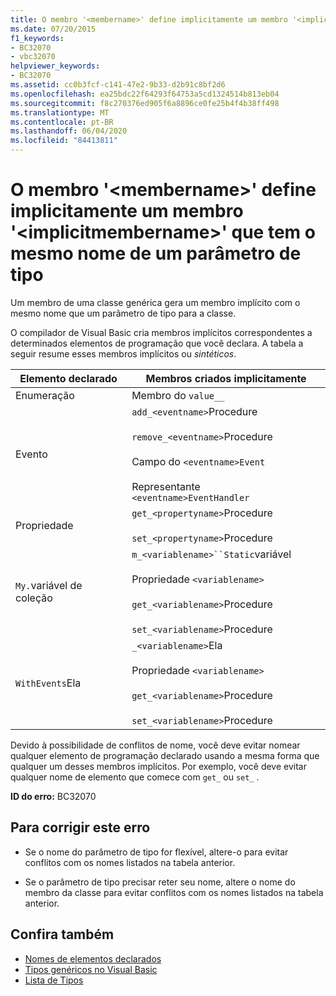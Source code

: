 ```yaml
---
title: O membro '<membername>' define implicitamente um membro '<implicitmembername>' que tem o mesmo nome de um parâmetro de tipo
ms.date: 07/20/2015
f1_keywords:
- BC32070
- vbc32070
helpviewer_keywords:
- BC32070
ms.assetid: cc0b3fcf-c141-47e2-9b33-d2b91c8bf2d6
ms.openlocfilehash: ea25bdc22f64293f64753a5cd1324514b813eb04
ms.sourcegitcommit: f8c270376ed905f6a8896ce0fe25b4f4b38ff498
ms.translationtype: MT
ms.contentlocale: pt-BR
ms.lasthandoff: 06/04/2020
ms.locfileid: "84413811"
---
```

# <a name="member-membername-implicitly-defines-a-member-implicitmembername-which-has-the-same-name-as-a-type-parameter"></a>O membro '\<membername>' define implicitamente um membro '\<implicitmembername>' que tem o mesmo nome de um parâmetro de tipo
Um membro de uma classe genérica gera um membro implícito com o mesmo nome que um parâmetro de tipo para a classe.  
  
 O compilador de Visual Basic cria membros implícitos correspondentes a determinados elementos de programação que você declara. A tabela a seguir resume esses membros implícitos ou *sintéticos*.  
  
|Elemento declarado|Membros criados implicitamente|  
|----------------------|--------------------------------|  
|Enumeração|Membro do `value__`|  
|Evento|`add_<eventname>`Procedure<br /><br /> `remove_<eventname>`Procedure<br /><br /> Campo do `<eventname>Event`<br /><br /> Representante `<eventname>EventHandler`|  
|Propriedade|`get_<propertyname>`Procedure<br /><br /> `set_<propertyname>`Procedure|  
|`My.`variável de coleção|`m_<variablename>``Static`variável<br /><br /> Propriedade `<variablename>`<br /><br /> `get_<variablename>`Procedure<br /><br /> `set_<variablename>`Procedure|  
|`WithEvents`Ela|`_<variablename>`Ela<br /><br /> Propriedade `<variablename>`<br /><br /> `get_<variablename>`Procedure<br /><br /> `set_<variablename>`Procedure|  
  
 Devido à possibilidade de conflitos de nome, você deve evitar nomear qualquer elemento de programação declarado usando a mesma forma que qualquer um desses membros implícitos. Por exemplo, você deve evitar qualquer nome de elemento que comece com `get_` ou `set_` .  
  
 **ID do erro:** BC32070  
  
## <a name="to-correct-this-error"></a>Para corrigir este erro  
  
- Se o nome do parâmetro de tipo for flexível, altere-o para evitar conflitos com os nomes listados na tabela anterior.  
  
- Se o parâmetro de tipo precisar reter seu nome, altere o nome do membro da classe para evitar conflitos com os nomes listados na tabela anterior.  
  
## <a name="see-also"></a>Confira também

- [Nomes de elementos declarados](../programming-guide/language-features/declared-elements/declared-element-names.md)
- [Tipos genéricos no Visual Basic](../programming-guide/language-features/data-types/generic-types.md)
- [Lista de Tipos](../language-reference/statements/type-list.md)
